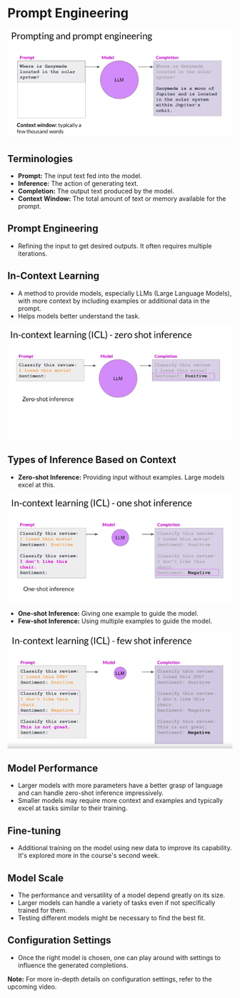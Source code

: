 
# Prompt Engineering

![Prompt Engineering](./figures/prompt-engineering.png)


## Terminologies
- **Prompt:** The input text fed into the model.
- **Inference:** The action of generating text.
- **Completion:** The output text produced by the model.
- **Context Window:** The total amount of text or memory available for the prompt.

## Prompt Engineering
- Refining the input to get desired outputs. It often requires multiple iterations.

## In-Context Learning
- A method to provide models, especially LLMs (Large Language Models), with more context by including examples or additional data in the prompt.
- Helps models better understand the task.

![ICL](./figures/ICL.png)

## Types of Inference Based on Context
- **Zero-shot Inference:** Providing input without examples. Large models excel at this.

![One-SHot](./figures/one-shot.png)

- **One-shot Inference:** Giving one example to guide the model.
- **Few-shot Inference:** Using multiple examples to guide the model.

![Few Shot](./figures/few-shot.png)

## Model Performance
- Larger models with more parameters have a better grasp of language and can handle zero-shot inference impressively.
- Smaller models may require more context and examples and typically excel at tasks similar to their training.

## Fine-tuning
- Additional training on the model using new data to improve its capability. It's explored more in the course's second week.

## Model Scale
- The performance and versatility of a model depend greatly on its size.
- Larger models can handle a variety of tasks even if not specifically trained for them.
- Testing different models might be necessary to find the best fit.

## Configuration Settings
- Once the right model is chosen, one can play around with settings to influence the generated completions.

**Note:** For more in-depth details on configuration settings, refer to the upcoming video.
